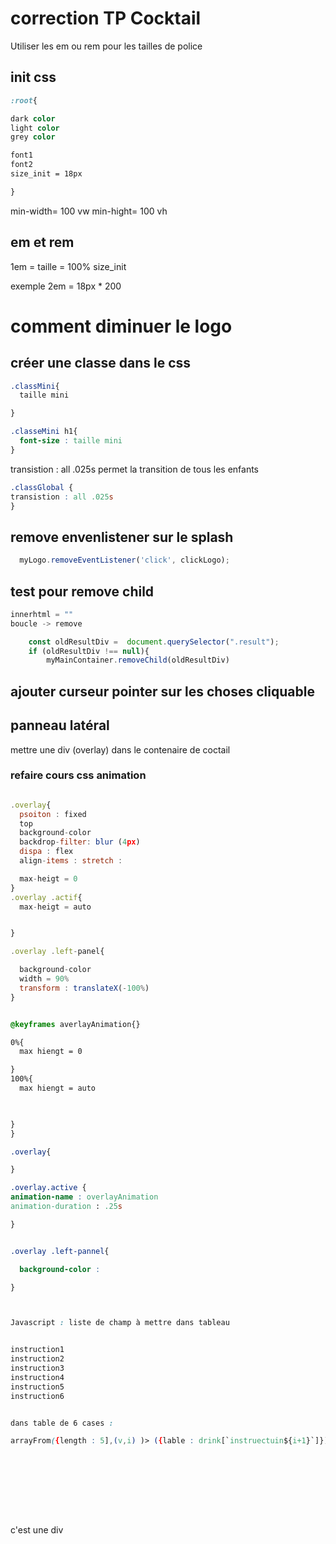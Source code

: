 # correction  TP Cocktail

Utiliser les em ou rem pour les tailles de police 


## init css


```css
:root{

dark color
light color
grey color

font1
font2
size_init = 18px

}
```




min-width= 100 vw
min-hight= 100 vh


## em et rem

1em = taille  = 100% size_init

exemple 2em =  18px * 200


# comment diminuer le logo
## créer une classe dans le css

```css
.classMini{
  taille mini

}

.classeMini h1{
  font-size : taille mini
}
```


transistion : all .025s  permet la transition de tous les enfants 

```css
.classGlobal {
transistion : all .025s
}
```


## remove envenlistener sur le splash 
	
```js  
  myLogo.removeEventListener('click', clickLogo);	
```


## test pour  remove child


```js
innerhtml = ""
boucle -> remove

	const oldResultDiv =  document.querySelector(".result");
	if (oldResultDiv !== null){
		myMainContainer.removeChild(oldResultDiv)
```


## ajouter curseur pointer sur les choses cliquable


## panneau latéral 

mettre une div (overlay) dans le contenaire de coctail

### refaire cours css animation

```js

.overlay{
  psoiton : fixed
  top
  background-color
  backdrop-filter: blur (4px)
  dispa : flex
  align-items : stretch :

  max-heigt = 0
}
.overlay .actif{
  max-heigt = auto


}

.overlay .left-panel{

  background-color
  width = 90%
  transform : translateX(-100%)
}
```

```css

@keyframes averlayAnimation{}

0%{
  max hiengt = 0 

}
100%{
  max hiengt = auto


  
}
}

.overlay{

}

.overlay.active {
animation-name : overlayAnimation
animation-duration : .25s

}


.overlay .left-pannel{

  background-color : 

}



Javascript : liste de champ à mettre dans tableau


instruction1
instruction2
instruction3
instruction4
instruction5
instruction6


dans table de 6 cases : 

arrayFrom({length : 5],(v,i) )> ({lable : drink[`instruectuin${i+1}`]})})









```



```html


```






c'est une div 

